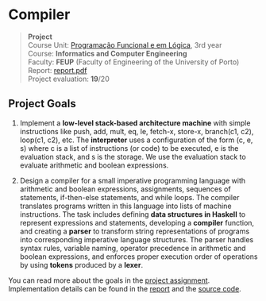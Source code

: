 # Compiler

>**Project**
><br />
>Course Unit: [Programação Funcional e em Lógica](https://sigarra.up.pt/feup/en/UCURR_GERAL.FICHA_UC_VIEW?pv_ocorrencia_id=520329 "Functional and Logic Programming"), 3rd year 
><br />
>Course: **Informatics and Computer Engineering** 
><br />
> Faculty: **FEUP** (Faculty of Engineering of the University of Porto)
><br />
> Report: [report.pdf](./report.pdf)
><br/>
> Project evaluation: **19**/20


## Project Goals

1. Implement a **low-level stack-based architecture machine** with simple instructions like push, add, mult, eq, le,  fetch-x, store-x, branch(c1, c2), loop(c1, c2), etc. The **interpreter** uses a configuration of the form (c, e, s) where c is a list of instructions (or code) to be executed, e is the evaluation stack, and s is the storage. We use the evaluation stack to evaluate arithmetic and boolean expressions.

2. Design a compiler for a small imperative programming language with arithmetic and boolean expressions, assignments, sequences of statements, if-then-else statements, and while loops. 
The compiler translates programs written in this language into lists of machine instructions. 
The task includes defining **data structures in Haskell** to represent expressions and statements, developing a **compiler** function, and creating a **parser** to transform string representations of programs into corresponding imperative language structures. The parser handles syntax rules, variable naming, operator precedence in arithmetic and boolean expressions, and enforces proper execution order of operations by using **tokens** produced by a **lexer**.

You can read more about the goals in the [project assignment](./Assignment.pdf).
Implementation details can be found in the [report](./report.pdf) and the [source code](./src/).
